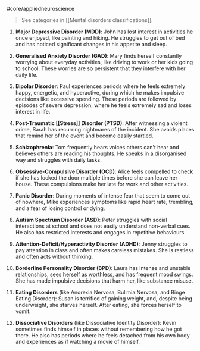 #core/appliedneuroscience

> See categories in [[Mental disorders classifications]].

1. **Major Depressive Disorder (MDD)**: John has lost interest in activities he once enjoyed, like painting and hiking. He struggles to get out of bed and has noticed significant changes in his appetite and sleep.

2. **Generalised Anxiety Disorder (GAD)**: Mary finds herself constantly worrying about everyday activities, like driving to work or her kids going to school. These worries are so persistent that they interfere with her daily life.

3. **Bipolar Disorder**: Paul experiences periods where he feels extremely happy, energetic, and hyperactive, during which he makes impulsive decisions like excessive spending. These periods are followed by episodes of severe depression, where he feels extremely sad and loses interest in life.

4. **Post-Traumatic [[Stress]] Disorder (PTSD)**: After witnessing a violent crime, Sarah has recurring nightmares of the incident. She avoids places that remind her of the event and become easily startled.

5. **Schizophrenia**: Tom frequently hears voices others can’t hear and believes others are reading his thoughts. He speaks in a disorganised way and struggles with daily tasks.

6. **Obsessive-Compulsive Disorder (OCD)**: Alice feels compelled to check if she has locked the door multiple times before she can leave her house. These compulsions make her late for work and other activities.

7. **Panic Disorder**: During moments of intense fear that seem to come out of nowhere, Mike experiences symptoms like rapid heart rate, trembling, and a fear of losing control or dying.

8. **Autism Spectrum Disorder (ASD)**: Peter struggles with social interactions at school and does not easily understand non-verbal cues. He also has restricted interests and engages in repetitive behaviours.

9. **Attention-Deficit/Hyperactivity Disorder (ADHD)**: Jenny struggles to pay attention in class and often makes careless mistakes. She is restless and often acts without thinking.

10. **Borderline Personality Disorder (BPD)**: Laura has intense and unstable relationships, sees herself as worthless, and has frequent mood swings. She has made impulsive decisions that harm her, like substance misuse.

11. **Eating Disorders** (like Anorexia Nervosa, Bulimia Nervosa, and Binge Eating Disorder): Susan is terrified of gaining weight, and, despite being underweight, she starves herself. After eating, she forces herself to vomit.

12. **Dissociative Disorders** (like Dissociative Identity Disorder): Kevin sometimes finds himself in places without remembering how he got there. He also has periods where he feels detached from his own body and experiences as if watching a movie of himself.
